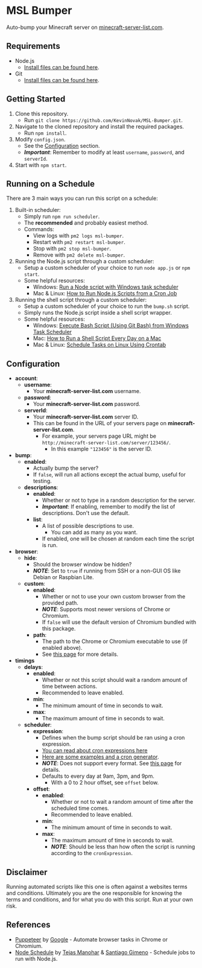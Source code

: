# MSL Bumper

Auto-bump your Minecraft server on [minecraft-server-list.com](http://minecraft-server-list.com/).

## Requirements

* Node.js
  * [Install files can be found here](https://nodejs.org/en/download/).
* Git
  * [Install files can be found here](https://git-scm.com/downloads).

## Getting Started

1. Clone this repository.
    * Run ```git clone https://github.com/KevinNovak/MSL-Bumper.git```.
2. Navigate to the cloned repository and install the required packages.
    * Run ```npm install```.
3. Modify ```config.json```.
    * See the [Configuration](https://github.com/KevinNovak/MSL-Bumper#configuration) section.
    * ***Important***: Remember to modify at least ```username```, ```password```, and ```serverId```.
4. Start with ```npm start```.

## Running on a Schedule

There are 3 main ways you can run this script on a schedule:

1. Built-in scheduler:
    * Simply run ```npm run scheduler```.
    * The **recommended** and probably easiest method.
    * Commands:
        * View logs with ```pm2 logs msl-bumper```.
        * Restart with ```pm2 restart msl-bumper```.
        * Stop with ```pm2 stop msl-bumper```.
        * Remove with ```pm2 delete msl-bumper```.
2. Running the Node.js script through a custom scheduler:
    * Setup a custom scheduler of your choice to run ```node app.js``` or ```npm start```.
    * Some helpful resources:
        * Windows: [Run a Node script with Windows task scheduler](https://eddyerburgh.me/run-a-node-script-with-windows-task-scheduler)
        * Mac & Linux: [How to Run Node.js Scripts from a Cron Job](https://askmacgyver.com/blog/tutorial/how-to-run-node-scripts-from-a-cron-job)
3. Running the shell script through a custom scheduler:
    * Setup a custom scheduler of your choice to run the ```bump.sh``` script.
    * Simply runs the Node.js script inside a shell script wrapper.
    * Some helpful resources:
        * Windows: [Execute Bash Script (Using Git Bash) from Windows Task Scheduler](https://gist.github.com/damc-dev/eb5e1aef001eef78c0f4)
        * Mac: [How to Run a Shell Script Every Day on a Mac](https://www.dssw.co.uk/blog/2011-05-22-how-to-run-a-shell-script-every-day-on-a-mac/)
        * Mac & Linux: [Schedule Tasks on Linux Using Crontab](https://kvz.io/blog/2007/07/29/schedule-tasks-on-linux-using-crontab/)

## Configuration

* **account**:
  * **username**:
    * Your **minecraft-server-list.com** username.
  * **password**:
    * Your **minecraft-server-list.com** password.
  * **serverId**:
    * Your **minecraft-server-list.com** server ID.
    * This can be found in the URL of your servers page on **minecraft-server-list.com**.
      * For example, your servers page URL might be ```http://minecraft-server-list.com/server/123456/```.
        * In this example ```"123456"``` is the server ID.
* **bump**:
  * **enabled**:
    * Actually bump the server?
    * If ```false```, will run all actions except the actual bump, useful for testing.
  * **descriptions**:
    * **enabled**:
      * Whether or not to type in a random description for the server.
      * ***Important***: If enabling, remember to modify the list of descriptions. Don't use the default.
    * **list**:
      * A list of possible descriptions to use.
        * You can add as many as you want.
      * If enabled, one will be chosen at random each time the script is run.
* **browser**:
  * **hide**:
    * Should the browser window be hidden?
    * ***NOTE***: Set to ```true``` if running from SSH or a non-GUI OS like Debian or Raspbian Lite.
  * **custom**:
    * **enabled**:
      * Whether or not to use your own custom browser from the provided path.
      * ***NOTE***: Supports most newer versions of Chrome or Chromium.
      * If ```false``` will use the default version of Chromium bundled with this package.
    * **path**:
      * The path to the Chrome or Chromium executable to use (if enabled above).
      * See [this page](https://github.com/GoogleChrome/puppeteer/blob/master/docs/api.md#puppeteerlaunchoptions) for more details.
* **timings**
  * **delays**:
    * **enabled**:
      * Whether or not this script should wait a random amount of time between actions.
      * Recommended to leave enabled.
    * **min**:
      * The minimum amount of time in seconds to wait.
    * **max**:
      * The maximum amount of time in seconds to wait.
  * **scheduler**:
    * **expression**:
      * Defines when the bump script should be ran using a cron expression.
      * [You can read about cron expressions here](http://www.quartz-scheduler.org/documentation/quartz-2.x/tutorials/crontrigger.html)
      * [Here are some examples and a cron generator](https://www.freeformatter.com/cron-expression-generator-quartz.html).
      * ***NOTE***: Does not support every format. See [this page](https://github.com/harrisiirak/cron-parser#supported-format) for details.
      * Defaults to every day at 9am, 3pm, and 9pm.
        * With a 0 to 2 hour offset, see ```offset``` below.
    * **offset**:
      * **enabled**:
        * Whether or not to wait a random amount of time after the scheduled time comes.
        * Recommended to leave enabled.
      * **min**:
        * The minimum amount of time in seconds to wait.
      * **max**:
        * The maximum amount of time in seconds to wait.
        * ***NOTE***: Should be less than how often the script is running according to the ```cronExpression```.

## Disclaimer

Running automated scripts like this one is often against a websites terms and conditions. Ultimately you are the one responsible for knowing the terms and conditions, and for what you do with this script. Run at your own risk.

## References

* [Puppeteer](https://developers.google.com/web/tools/puppeteer/) by [Google](https://developers.google.com/) - Automate browser tasks in Chrome or Chromium.
* [Node Schedule](https://github.com/node-schedule/node-schedule) by [Tejas Manohar](https://tejas.io/) & [Santiago Gimeno](https://github.com/santigimeno) - Schedule jobs to run with Node.js.